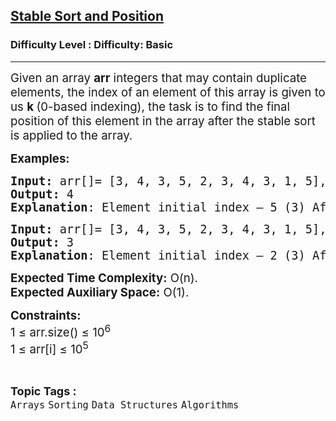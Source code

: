 <h2><a href="https://www.geeksforgeeks.org/problems/stable-sort-and-position1359/1?page=1&category=Sorting&difficulty=Basic&sortBy=submissions">Stable Sort and Position</a></h2><h3>Difficulty Level : Difficulty: Basic</h3><hr><div class="problems_problem_content__Xm_eO"><p><span style="font-size: 14pt;">Given an array <strong>arr</strong> integers that may contain duplicate elements, the index of an element of this array is given to us <strong>k </strong>(0-based indexing), the task is to find the final position of this element in the array after the stable sort is applied to the array.&nbsp;</span></p>
<p><span style="font-size: 14pt;"><strong>Examples:</strong></span></p>
<pre><span style="font-size: 14pt;"><strong>Input:</strong> arr[]= [3, 4, 3, 5, 2, 3, 4, 3, 1, 5], k = 5
<strong>Output:</strong> 4
<strong>Explanation</strong>: Element initial index – 5 (3) After sorting array by stable sorting algorithm, we get array as shown [1(8), 2(4), 3(0), 3(2), 3(5), 3(7), 4(1), 4(6), 5(3), 5(9)] with their initial indices shown in parentheses next to them.</span></pre>
<pre><span style="font-size: 14pt;"><strong>Input:</strong> arr[]= [3, 4, 3, 5, 2, 3, 4, 3, 1, 5], k = 2
<strong>Output:</strong> 3
<strong>Explanation</strong>: Element initial index – 2 (3) After sorting array by stable sorting algorithm, we get array as shown [1(8), 2(4), 3(0), 3(2), 3(5), 3(7), 4(1), 4(6), 5(3), 5(9)] with their initial indices shown in parentheses next to them.</span></pre>
<p><span style="font-size: 14pt;"><strong>Expected Time Complexity:</strong> O(n).<br><strong>Expected Auxiliary Space:</strong> O(1).</span></p>
<p><span style="font-size: 14pt;"><strong>Constraints:</strong><br>1 ≤ arr.size() ≤ 10<sup>6<br></sup>1 ≤ arr[i] ≤ 10<sup>5</sup><sup><br></sup></span></p></div><br><p><span style=font-size:18px><strong>Topic Tags : </strong><br><code>Arrays</code>&nbsp;<code>Sorting</code>&nbsp;<code>Data Structures</code>&nbsp;<code>Algorithms</code>&nbsp;
